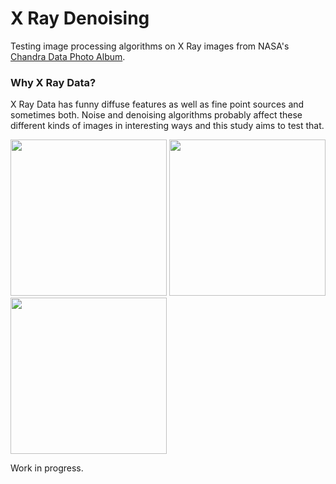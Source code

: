 # X Ray Denoising

Testing image processing algorithms on X Ray images from NASA's [Chandra Data Photo Album](https://chandra.harvard.edu/photo/). 

### Why X Ray Data?

X Ray Data has funny diffuse features as well as fine point sources and sometimes both. Noise and denoising algorithms probably affect these different kinds of images in interesting ways and this study aims to test that.

<p float="left">
  <img src="https://chandra.harvard.edu/photo/2020/crab3d/crab3d_xray.jpg" width="250" />
  <img src="https://chandra.harvard.edu/photo/2009/gridge/gridge_xray.jpg" width="250" /> 
  <img src="https://chandra.harvard.edu/photo/2020/archives/archives_m82_xray.jpg" width="250" />
</p>

Work in progress.
